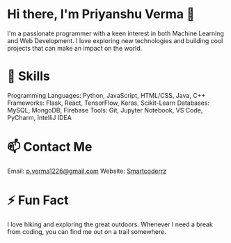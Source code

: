 # Hi there, I'm Priyanshu Verma 👋
I'm a passionate programmer with a keen interest in both Machine Learning and Web Development. I love exploring new technologies and building cool projects that can make an impact on the world.

# 🌱 Skills
Programming Languages: Python, JavaScript, HTML/CSS, Java, C++
Frameworks: Flask, React, TensorFlow, Keras, Scikit-Learn
Databases: MySQL, MongoDB, Firebase
Tools: Git, Jupyter Notebook, VS Code, PyCharm, IntelliJ IDEA
# 📫 Contact Me
Email: p.verma1226@gmail.com
Website: [Smartcoderrz](https://priyanshu.smartcoderz.tech/)
# ⚡ Fun Fact
I love hiking and exploring the great outdoors. Whenever I need a break from coding, you can find me out on a trail somewhere.




